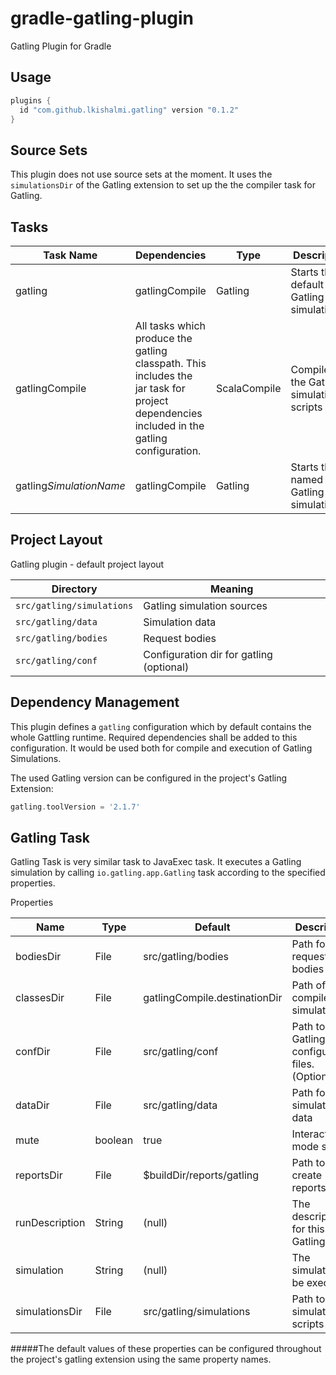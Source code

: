 # gradle-gatling-plugin
Gatling Plugin for Gradle

## Usage
```groovy
plugins {
  id "com.github.lkishalmi.gatling" version "0.1.2"
}
```

## Source Sets
This plugin does not use source sets at the moment. It uses the `simulationsDir` of the Gatling extension to set up the the compiler task for Gatling.

## Tasks

| Task Name               | Dependencies   | Type         | Description                              |
| ----------------------- | -------------- | ------------ | ---------------------------------------- |
| gatling                 | gatlingCompile | Gatling      | Starts the default Gatling simulation(s) |
| gatlingCompile          | All tasks which produce the gatling classpath. This includes the jar task for project dependencies included in the gatling configuration. | ScalaCompile | Compiles the Gatling simulation scripts  |
| gatling*SimulationName* | gatlingCompile | Gatling      | Starts the named Gatling simulation      |

## Project Layout

Gatling plugin - default project layout

| Directory                  | Meaning                                  |
| -------------------------- | ---------------------------------------- |
| `src/gatling/simulations` | Gatling simulation sources               |
| `src/gatling/data`         | Simulation data                          |
| `src/gatling/bodies`       | Request bodies                           |
| `src/gatling/conf`         | Configuration dir for gatling (optional) |

## Dependency Management

This plugin defines a `gatling` configuration which by default contains the whole Gattling runtime.
Required dependencies shall be added to this configuration. It would be used both for compile and
execution of Gatling Simulations.

The used Gatling version can be configured in the project's Gatling Extension:

```groovy
gatling.toolVersion = '2.1.7'
```

## Gatling Task

Gatling Task is very similar task to JavaExec task. It executes a Gatling simulation by calling 
`io.gatling.app.Gatling` task according to the specified properties.

Properties

| Name           | Type    | Default                       | Description |
| -------------- | ------- | ----------------------------- | -----------
| bodiesDir      | File    | src/gatling/bodies            | Path for the request bodies      |
| classesDir     | File    | gatlingCompile.destinationDir | Path of the compiled simulations |
| confDir        | File    | src/gatling/conf              | Path to Gatling configuration files. (Optional) |
| dataDir        | File    | src/gatling/data              | Path for the simulation data     |
| mute           | boolean | true                          | Interactive mode switch.         |
| reportsDir     | File    | $buildDir/reports/gatling     | Path to create reports.          |
| runDescription | String  | (null)                        | The description for this Gatling run. |
| simulation     | String  | (null)                        | The simulation to be executed.   |
| simulationsDir | File    | src/gatling/simulations       | Path to the simulation scripts   |

#####The default values of these properties can be configured throughout the project's gatling extension using the same property names.
